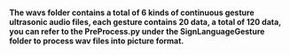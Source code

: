#### The wavs folder contains a total of 6 kinds of continuous gesture ultrasonic audio files, each gesture contains 20 data, a total of 120 data, you can refer to the PreProcess.py under the SignLanguageGesture folder to process wav files into picture format.
